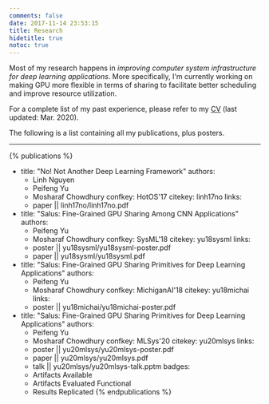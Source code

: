 ```yaml
---
comments: false
date: 2017-11-14 23:53:15
title: Research
hidetitle: true
notoc: true
---
```


Most of my research happens in _improving computer system infrastructure for deep learning applications_. More
specifically, I'm currently working on making GPU more flexible in terms of sharing to facilitate better
scheduling and improve resource utilization.

For a complete list of my past experience, please refer to my [CV](/assets/dl/cv.pdf) (last updated: Mar. 2020).

The following is a list containing all my publications, plus posters.

---

{% publications %}
- title: "No! Not Another Deep Learning Framework"
  authors:
    - Linh Nguyen
    - Peifeng Yu
    - Mosharaf Chowdhury
  confkey: HotOS'17
  citekey: linh17no
  links:
    - paper || linh17no/linh17no.pdf
- title: "Salus: Fine-Grained GPU Sharing Among CNN Applications"
  authors:
    - Peifeng Yu
    - Mosharaf Chowdhury
  confkey: SysML'18
  citekey: yu18sysml
  links:
    - poster || yu18sysml/yu18sysml-poster.pdf
    - paper || yu18sysml/yu18sysml.pdf
- title: "Salus: Fine-Grained GPU Sharing Primitives for Deep Learning Applications"
  authors:
    - Peifeng Yu
    - Mosharaf Chowdhury
  confkey: MichiganAI'18
  citekey: yu18michai
  links:
    - poster || yu18michai/yu18michai-poster.pdf
- title: "Salus: Fine-Grained GPU Sharing Primitives for Deep Learning Applications"
  authors:
    - Peifeng Yu
    - Mosharaf Chowdhury
  confkey: MLSys'20
  citekey: yu20mlsys
  links:
    - poster || yu20mlsys/yu20mlsys-poster.pdf
    - paper || yu20mlsys/yu20mlsys.pdf
    - talk || yu20mlsys/yu20mlsys-talk.pptm
  badges:
    - Artifacts Available
    - Artifacts Evaluated Functional
    - Results Replicated
{% endpublications %}
